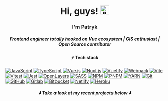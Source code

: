 <h1 align="center">Hi, guys! <img src="https://github.com/wervlad/wervlad/assets/24524555/766d336d-b87d-44ba-807c-c51de2bc6b4d" width="28px" alt="👋"></h1>

<div align="center">
   <h3>
     I'm Patryk
   </h3>
  
   <h5>
      Frontend engineer totally hooked on Vue ecosystem | GIS enthusiast | Open Source contributor
   </h>
   
</div>

<h4 align="center">
   ⚡ Tech stack
</h4>

[![JavaScript](https://img.shields.io/badge/javascript-black?style=for-the-badge&logo=javascript)](https://github.com/p4trykJ)
[![TypeScript](https://img.shields.io/badge/typescript-black?style=for-the-badge&logo=typescript)](https://www.typescriptlang.org/)
[![Vue.js](https://img.shields.io/badge/Vue.js-black?style=for-the-badge&logo=vue.js)](https://vuejs.org/)
[![Nuxt.js](https://img.shields.io/badge/Nuxt.js-black?style=for-the-badge&logo=nuxt.js)](https://nuxt.com/)
[![Vuetify](https://img.shields.io/badge/vuetify-black?style=for-the-badge&logo=vuetify)](https://vuetifyjs.com)
[![Webpack](https://img.shields.io/badge/webpack-black?style=for-the-badge&logo=webpack)](https://webpack.js.org/)
[![Vite](https://img.shields.io/badge/vite-black?style=for-the-badge&logo=vite)](https://vitejs.dev/)
[![Vitest](https://img.shields.io/badge/vitest-black?style=for-the-badge&logo=vitest)](https://vitest.dev/)
[![Jest](https://img.shields.io/badge/jest-black?style=for-the-badge&logo=jest)](https://jestjs.io/)
[![OpenLayers](https://img.shields.io/badge/openlayers-black?style=for-the-badge&logo=openlayers)](https://openlayers.org/)
[![SASS](https://img.shields.io/badge/sass-black?style=for-the-badge&logo=sass)](https://sass-lang.com/)
[![NPM](https://img.shields.io/badge/npm-black?style=for-the-badge&logo=npm)](https://npmjs.com/)
[![PNPM](https://img.shields.io/badge/pnpm-black?style=for-the-badge&logo=pnpm)](https://pnpm.io/)
[![YARN](https://img.shields.io/badge/yarn-black?style=for-the-badge&logo=yarn)](https://yarnpkg.com/)
[![Git](https://img.shields.io/badge/GIT-black?style=for-the-badge&logo=git)](https://git-scm.com/)
[![GitHub](https://img.shields.io/badge/github-black?style=for-the-badge&logo=github)](https://github.com/)
[![Gitlab](https://img.shields.io/badge/gitlab-black?style=for-the-badge&logo=gitlab)](https://gitlab.com/)
[![Bitbucket](https://img.shields.io/badge/bitbucket-black?style=for-the-badge&logo=bitbucket)](https://bitbucket.org/)
[![Netlify](https://img.shields.io/badge/netlify-black?style=for-the-badge&logo=netlify)](https://www.netlify.com/)
[![Heroku](https://img.shields.io/badge/heroku-black?style=for-the-badge&logo=heroku)](https://www.heroku.com/)


<h5 align="center">
   ⬇️ Take a look at my recent projects below ⬇️
</h5>

<!--
**p4trykJ/p4trykJ** is a ✨ _special_ ✨ repository because its `README.md` (this file) appears on your GitHub profile.

Here are some ideas to get you started:

- 🔭 I’m currently working on ...
- 🌱 I’m currently learning ...
- 👯 I’m looking to collaborate on ...
- 🤔 I’m looking for help with ...
- 💬 Ask me about ...
- 📫 How to reach me: ...
- 😄 Pronouns: ...
- ⚡ Fun fact: ...
-->
